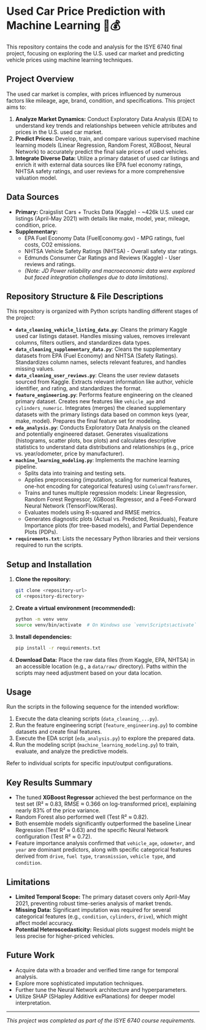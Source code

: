 # Used Car Price Prediction with Machine Learning 🚗💰

This repository contains the code and analysis for the ISYE 6740 final project, focusing on exploring the U.S. used car market and predicting vehicle prices using machine learning techniques.

## Project Overview

The used car market is complex, with prices influenced by numerous factors like mileage, age, brand, condition, and specifications. This project aims to:

1.  **Analyze Market Dynamics:** Conduct Exploratory Data Analysis (EDA) to understand key trends and relationships between vehicle attributes and prices in the U.S. used car market.
2.  **Predict Prices:** Develop, train, and compare various supervised machine learning models (Linear Regression, Random Forest, XGBoost, Neural Network) to accurately predict the final sale prices of used vehicles.
3.  **Integrate Diverse Data:** Utilize a primary dataset of used car listings and enrich it with external data sources like EPA fuel economy ratings, NHTSA safety ratings, and user reviews for a more comprehensive valuation model.

## Data Sources

*   **Primary:** Craigslist Cars + Trucks Data (Kaggle) - ~426k U.S. used car listings (April-May 2021) with details like make, model, year, mileage, condition, price.
*   **Supplementary:**
    *   EPA Fuel Economy Data (FuelEconomy.gov) - MPG ratings, fuel costs, CO2 emissions.
    *   NHTSA Vehicle Safety Ratings (NHTSA) - Overall safety star ratings.
    *   Edmunds Consumer Car Ratings and Reviews (Kaggle) - User reviews and ratings.
    *   *(Note: JD Power reliability and macroeconomic data were explored but faced integration challenges due to data limitations).*

## Repository Structure & File Descriptions

This repository is organized with Python scripts handling different stages of the project:

*   **`data_cleaning_vehicle_listing_data.py`**: Cleans the primary Kaggle used car listings dataset. Handles missing values, removes irrelevant columns, filters outliers, and standardizes data types.
*   **`data_cleaning_supplementary_data.py`**: Cleans the supplementary datasets from EPA (Fuel Economy) and NHTSA (Safety Ratings). Standardizes column names, selects relevant features, and handles missing values.
*   **`data_cleaning_user_reviews.py`**: Cleans the user review datasets sourced from Kaggle. Extracts relevant information like author, vehicle identifier, and rating, and standardizes the format.
*   **`feature_engineering.py`**: Performs feature engineering on the cleaned primary dataset. Creates new features like `vehicle_age` and `cylinders_numeric`. Integrates (merges) the cleaned supplementary datasets with the primary listings data based on common keys (year, make, model). Prepares the final feature set for modeling.
*   **`eda_analysis.py`**: Conducts Exploratory Data Analysis on the cleaned and potentially engineered dataset. Generates visualizations (histograms, scatter plots, box plots) and calculates descriptive statistics to understand data distributions and relationships (e.g., price vs. year/odometer, price by manufacturer).
*   **`machine_learning_modeling.py`**: Implements the machine learning pipeline.
    *   Splits data into training and testing sets.
    *   Applies preprocessing (imputation, scaling for numerical features, one-hot encoding for categorical features) using `ColumnTransformer`.
    *   Trains and tunes multiple regression models: Linear Regression, Random Forest Regressor, XGBoost Regressor, and a Feed-Forward Neural Network (TensorFlow/Keras).
    *   Evaluates models using R-squared and RMSE metrics.
    *   Generates diagnostic plots (Actual vs. Predicted, Residuals), Feature Importance plots (for tree-based models), and Partial Dependence Plots (PDPs).
*   **`requirements.txt`**: Lists the necessary Python libraries and their versions required to run the scripts.

## Setup and Installation

1.  **Clone the repository:**
    ```bash
    git clone <repository-url>
    cd <repository-directory>
    ```
2.  **Create a virtual environment (recommended):**
    ```bash
    python -m venv venv
    source venv/bin/activate  # On Windows use `venv\Scripts\activate`
    ```
3.  **Install dependencies:**
    ```bash
    pip install -r requirements.txt
    ```
4.  **Download Data:** Place the raw data files (from Kaggle, EPA, NHTSA) in an accessible location (e.g., a `data/raw/` directory). Paths within the scripts may need adjustment based on your data location.

## Usage

Run the scripts in the following sequence for the intended workflow:

1.  Execute the data cleaning scripts (`data_cleaning_...py`).
2.  Run the feature engineering script (`feature_engineering.py`) to combine datasets and create final features.
3.  Execute the EDA script (`eda_analysis.py`) to explore the prepared data.
4.  Run the modeling script (`machine_learning_modeling.py`) to train, evaluate, and analyze the predictive models.

Refer to individual scripts for specific input/output configurations.

## Key Results Summary

*   The tuned **XGBoost Regressor** achieved the best performance on the test set (R² ≈ 0.83, RMSE ≈ 0.366 on log-transformed price), explaining nearly 83% of the price variance.
*   Random Forest also performed well (Test R² ≈ 0.82).
*   Both ensemble models significantly outperformed the baseline Linear Regression (Test R² ≈ 0.63) and the specific Neural Network configuration (Test R² ≈ 0.72).
*   Feature importance analysis confirmed that `vehicle_age`, `odometer`, and `year` are dominant predictors, along with specific categorical features derived from `drive`, `fuel type`, `transmission`, `vehicle type`, and `condition`.

## Limitations

*   **Limited Temporal Scope:** The primary dataset covers only April-May 2021, preventing robust time-series analysis of market trends.
*   **Missing Data:** Significant imputation was required for several categorical features (e.g., `condition`, `cylinders`, `drive`), which might affect model accuracy.
*   **Potential Heteroscedasticity:** Residual plots suggest models might be less precise for higher-priced vehicles.

## Future Work

*   Acquire data with a broader and verified time range for temporal analysis.
*   Explore more sophisticated imputation techniques.
*   Further tune the Neural Network architecture and hyperparameters.
*   Utilize SHAP (SHapley Additive exPlanations) for deeper model interpretation.

---

*This project was completed as part of the ISYE 6740 course requirements.*
